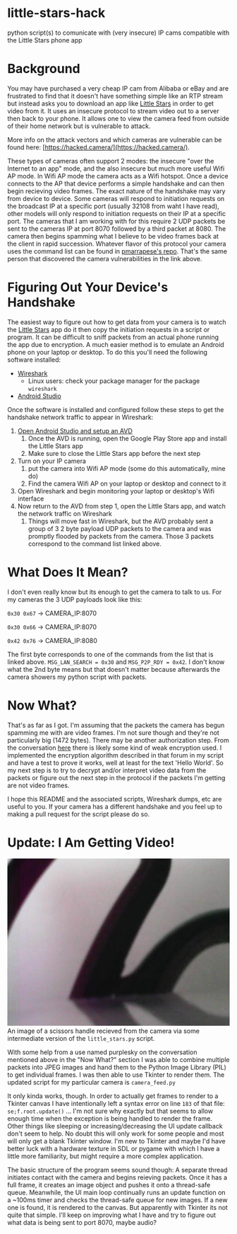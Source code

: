 # little-stars-hack
python script(s) to comunicate with (very insecure) IP cams compatible with the Little Stars phone app

# Background
You may have purchased a very cheap IP cam from Alibaba or eBay and are frustrated to find that it doesn't have something simple like an RTP stream but instead asks you to download an app like [Little Stars](https://play.google.com/store/apps/details?id=com.jxl.app.littlestars.project) in order to get video from it. It uses an insecure protocol to stream video out to a server then back to your phone. It allows one to view the camera feed from outside of their home network but is vulnerable to attack.

More info on the attack vectors and which cameras are vulnerable can be found here: [https://hacked.camera/](https://hacked.camera/).

These types of cameras often support 2 modes: the insecure "over the Internet to an app" mode, and the also insecure but much more useful Wifi AP mode. In Wifi AP mode the camera acts as a Wifi hotspot. Once a device connects to the AP that device performs a simple handshake and can then begin recieving video frames. The exact nature of the handshake may vary from device to device. Some cameras will respond to initiation requests on the broadcast IP at a specific port (usually 32108 from waht I have read), other models will only respond to initiation requests on their IP at a specific port. The cameras that I am working with for this require 2 UDP packets be sent to the cameras IP at port 8070 followed by a third packet at 8080. The camera then begins spamming what I believe to be video frames back at the client in rapid succession. Whatever flavor of this protocol your camera uses the command list can be found in [pmarrapese's repo](https://github.com/pmarrapese/iot/blob/master/p2p/dissector/pppp.fdesc). That's the same person that discovered the camera vulnerabilities in the link above.

# Figuring Out Your Device's Handshake
The easiest way to figure out how to get data from your camera is to watch the [Little Stars](https://play.google.com/store/apps/details?id=com.jxl.app.littlestars.project) app do it then copy the initiation requests in a script or program. It can be difficult to sniff packets from an actual phone running the app due to encryption. A much easier method is to emulate an Android phone on your laptop or desktop. To do this you'll need the following software installed:

* [Wireshark](https://www.wireshark.org/#download)
  * Linux users: check your package manager for the package `wireshark`
* [Android Studio](https://developer.android.com/studio/#downloads)

Once the software is installed and configured follow these steps to get the handshake network traffic to appear in Wireshark:

1. [Open Android Studio and setup an AVD](https://developer.android.com/studio/run/managing-avds)
    1. Once the AVD is running, open the Google Play Store app and install the Little Stars app
    2. Make sure to close the Little Stars app before the next step
2. Turn on your IP camera
    1. put the camera into Wifi AP mode (some do this automatically, mine do)
    2. Find the camera Wifi AP on your laptop or desktop and connect to it
3. Open Wireshark and begin monitoring your laptop or desktop's Wifi interface
4. Now return to the AVD from step 1, open the Little Stars app, and watch the network traffic on Wireshark
    1. Things will move fast in Wireshark, but the AVD probably sent a group of 3 2 byte payload UDP packets to the camera and was promptly flooded by packets from the camera. Those 3 packets correspond to the command list linked above.

# What Does It Mean?
I don't even really know but its enough to get the camera to talk to us. For my cameras the 3 UDP payloads look like this:

`0x30 0x67` -> CAMERA_IP:8070

`0x30 0x66` -> CAMERA_IP:8070

`0x42 0x76` -> CAMERA_IP:8080

The first byte corresponds to one of the commands from the list that is linked above. `MSG_LAN_SEARCH = 0x30` and `MSG_P2P_RDY = 0x42`. I don't know what the 2nd byte means but that doesn't matter because afterwards the camera showers my python script with packets.

# Now What?
That's as far as I got. I'm assuming that the packets the camera has begun spamming me with are video frames. I'm not sure though and they're not particularly big (1472 bytes). There may be another authorization step. From the conversation [here](https://community.home-assistant.io/t/popular-a9-mini-wi-fi-camera-the-ha-challenge/230108) there is likely some kind of weak encryption used. I implemented the encryption algorithm described in that forum in my script and have a test to prove it works, well at least for the text 'Hello World'. So my next step is to try to decrypt and/or interpret video data from the packets or figure out the next step in the protocol if the packets I'm getting are not video frames.

I hope this README and the associated scripts, Wireshark dumps, etc are useful to you. If your camera has a different handshake and you feel up to making a pull request for the script please do so.

# Update: I Am Getting Video!

![An image of a scissors handle](https://raw.githubusercontent.com/K-Francis-H/little-stars-hack/main/img.jpeg)
An image of a scissors handle recieved from the camera via some intermediate version of the `little_stars.py` script.

With some help from a use named purplesky on the conversation mentioned above in the "Now What?" section I was able to combine multiple packets into JPEG images and hand them to the Python Image Library (PIL) to get individual frames. I was then able to use Tkinter to render them. The updated script for my particular camera is `camera_feed.py` 

It only kinda works, though. In order to actually get frames to render to a Tkinter canvas I have intentionally left a syntax error on line `183` of that file: `se;f.root.update()` ... I'm not sure why exactly but that seems to allow enough time when the exception is being handled to render the frame. Other things like sleeping or increasing/decreasing the UI update callback don't seem to help. No doubt this will only work for some people and most will only get a blank Tkinter window. I'm new to Tkinter and maybe I'd have better luck with a hardware texture in SDL or pygame with which I have a little more familiarity, but might require a more complex application. 

The basic structure of the program seems sound though: A separate thread initiates contact with the camera and begins reieving packets. Once it has a full frame, it creates an image object and pushes it onto a thread-safe queue. Meanwhile, the UI main loop continually runs an update function on a ~100ms timer and checks the thread-safe queue for new images. If a new one is found, it is rendered to the canvas. But apparently with Tkinter its not quite that simple. I'll keep on improving what I have and try to figure out what data is being sent to port 8070, maybe audio?
